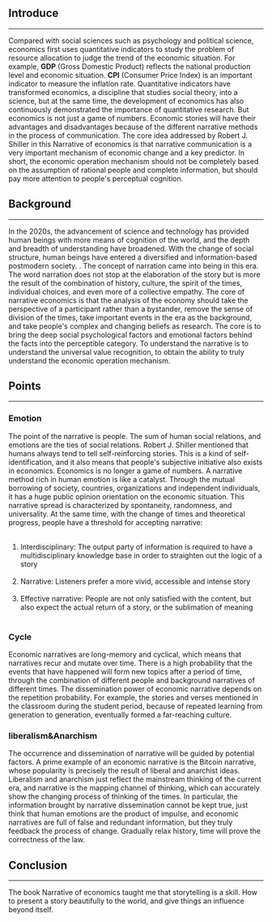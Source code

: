 ## Introduce
---
Compared with social sciences such as psychology and political science, economics first uses quantitative indicators to study the problem of resource allocation to judge the trend of the economic situation. For example, **GDP** (Gross Domestic Product) reflects the national production level and economic situation. **CPI** (Consumer Price Index) is an important indicator to measure the inflation rate. Quantitative indicators have transformed economics, a discipline that studies social theory, into a science, but at the same time, the development of economics has also continuously demonstrated the importance of quantitative research. But economics is not just a game of numbers. Economic stories will have their advantages and disadvantages because of the different narrative methods in the process of communication. The core idea addressed by Robert J. Shiller in this Narrative of economics is that narrative communication is a very important mechanism of economic change and a key predictor. In short, the economic operation mechanism should not be completely based on the assumption of rational people and complete information, but should pay more attention to people's perceptual cognition.

## Background
---
In the 2020s, the advancement of science and technology has provided human beings with more means of cognition of the world, and the depth and breadth of understanding have broadened. With the change of social structure, human beings have entered a diversified and information-based postmodern society. . The concept of narration came into being in this era. The word narration does not stop at the elaboration of the story but is more the result of the combination of history, culture, the spirit of the times, individual choices, and even more of a collective empathy. The core of narrative economics is that the analysis of the economy should take the perspective of a participant rather than a bystander, remove the sense of division of the times, take important events in the era as the background, and take people's complex and changing beliefs as research. The core is to bring the deep social psychological factors and emotional factors behind the facts into the perceptible category. To understand the narrative is to understand the universal value recognition, to obtain the ability to truly understand the economic operation mechanism.

## Points
---
### Emotion

The point of the narrative is people. The sum of human social relations, and emotions are the ties of social relations. Robert J. Shiller mentioned that humans always tend to tell self-reinforcing stories. This is a kind of self-identification, and it also means that people's subjective initiative also exists in economics. Economics is no longer a game of numbers. A narrative method rich in human emotion is like a catalyst. Through the mutual borrowing of society, countries, organizations and independent individuals, it has a huge public opinion orientation on the economic situation. This narrative spread is characterized by spontaneity, randomness, and universality. At the same time, with the change of times and theoretical progress, people have a threshold for accepting narrative:

<ol> 

<li> Interdisciplinary: The output party of information is required to have a multidisciplinary knowledge base in order to straighten out the logic of a story </li> 

<li> Narrative: Listeners prefer a more vivid, accessible and intense story </li> 

<li> Effective narrative: People are not only satisfied with the content, but also expect the actual return of a story, or the sublimation of meaning </li> 

</ol>

### Cycle

Economic narratives are long-memory and cyclical, which means that narratives recur and mutate over time. There is a high probability that the events that have happened will form new topics after a period of time, through the combination of different people and background narratives of different times. The dissemination power of economic narrative depends on the repetition probability. For example, the stories and verses mentioned in the classroom during the student period, because of repeated learning from generation to generation, eventually formed a far-reaching culture.

### liberalism&Anarchism

The occurrence and dissemination of narrative will be guided by potential factors. A prime example of an economic narrative is the Bitcoin narrative, whose popularity is precisely the result of liberal and anarchist ideas. Liberalism and anarchism just reflect the mainstream thinking of the current era, and narrative is the mapping channel of thinking, which can accurately show the changing process of thinking of the times. In particular, the information brought by narrative dissemination cannot be kept true, just think that human emotions are the product of impulse, and economic narratives are full of false and redundant information, but they truly feedback the process of change. Gradually relax history, time will prove the correctness of the law.

## Conclusion
---
The book Narrative of economics taught me that storytelling is a skill. How to present a story beautifully to the world, and give things an influence beyond itself.